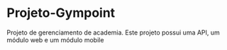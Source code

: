 # Projeto-Gympoint
Projeto de gerenciamento de academia. Este projeto possui uma API, um módulo web e um módulo mobile
